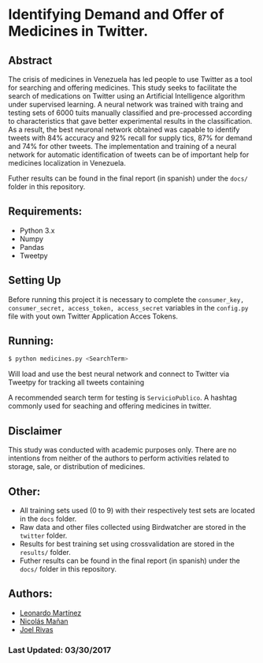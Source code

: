 # Identifying Demand and Offer of Medicines in Twitter.

## Abstract

The crisis of medicines in Venezuela has led people to use Twitter as a tool for searching and offering medicines. This study seeks to facilitate the search of medications on Twitter using an Artificial Intelligence algorithm under supervised learning. A neural network was trained with traing and testing sets of 6000 tuits manually classified and pre-processed according to characteristics that gave better experimental results in the classification. As a result, the best neuronal network obtained was capable to identify tweets with 84% accuracy and 92% recall for supply tics, 87% for demand and
74% for other tweets. The implementation and training of a neural network for automatic identification of tweets can be of important help for medicines localization in Venezuela.

Futher results can be found in the final report (in spanish) under the `docs/` folder in this repository.

## Requirements:
  - Python 3.x
  - Numpy
  - Pandas
  - Tweetpy

## Setting Up

  Before running this project it is necessary to complete the `consumer_key,
consumer_secret, access_token, access_secret` variables in the `config.py` file with yout own Twitter Application Acces Tokens.

## Running:

  ```bash
  $ python medicines.py <SearchTerm>
  ```
  Will load and use the best neural network and connect to Twitter via Tweetpy for tracking all tweets containing <SearchTerm>

  A recommended search term for testing is `ServicioPublico`. A hashtag commonly used for seaching and offering medicines in twitter.

## Disclaimer

  This study was conducted with academic purposes only. There are no intentions from neither of the authors to perform activities related to storage, sale, or distribution of medicines.

## Other:
  - All training sets used (0 to 9) with their respectively test sets are located in the `docs` folder.
  - Raw data and other files collected using Birdwatcher are stored in the `twitter` folder.
  - Results for best training set using crossvalidation are stored in the `results/` folder.
  - Futher results can be found in the final report (in spanish) under the `docs/` folder in this repository.


## Authors:
- [Leonardo Martínez](https://github.com/leotms)
- [Nicolás Mañan](https://github.com/nmanan)
- [Joel Rivas](https://github.com/JoelRg)

### Last Updated: 03/30/2017
